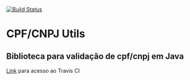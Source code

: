 [![Build Status](https://travis-ci.org/FaculdadeAlfa/GrupoThiago_Rafael_Ingrid_Vilson.svg?branch=master)](https://travis-ci.org/FaculdadeAlfa/GrupoThiago_Rafael_Ingrid_Vilson)

# CPF/CNPJ Utils

## Biblioteca para validação de cpf/cnpj em Java

[Link](https://travis-ci.org/FaculdadeAlfa/GrupoThiago_Rafael_Ingrid_Vilson) para acesso ao Travis CI
